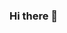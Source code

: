 ### Hi there 👋

<!--
### Hi there, I'm [Romi Julianto](https://www.linkedin.com/in/romijulianto)! 👋

- 🔭 I’m currently working on GIS or WebGIS Developer at PT. Patra Drilling Contractor
- 🌱 I’m currently learning [Javascript] (https://www.dicoding.com/certificates/1OP8LQ86VZQK), [Kotlin] (https://www.dicoding.com/certificates/JMZVG9JDJZN9), Android, [Dart] (https://www.dicoding.com/certificates/GRX5LKDQYP0M), [Flutter] (https://member.jabarcodingcamp.id/sertifikat/generate/26bb4d6a-96f0-4a9b-8bb3-23a1beba5b98), [Machine Learning] (https://www.dicoding.com/certificates/N9ZOE5NNDXG5), and IT Support
- 🌱 I’m passioante in [Back End] (https://www.dicoding.com/certificates/JMZVG2R2NZN9), [Front End] (https://www.dicoding.com/certificates/MRZMKY56NPYQ], and also Mobile
- 👯 I’m looking to collaborate on on  any open source projects related to GIS, JavaScript and Android
- 🤔 I’m looking for help with building a new skill in programming.
- 💬 Ask me about anything related to GIS, JavaScript and Android.
- 📫 How to reach me: Reach out to me directly through my [Instagram](https://www.instagram.com/romijulianto_/) or [Linkedin](https://www.linkedin.com/in/romijulianto)
- 😄 Pronouns: he/him.
- ⚡ Fun fact: try to be Expert Generalist

### This is my little prject i have done
- [Simple Android Apps: Online Course](https://github.com/romijulianto/educationxyz?main_leads=github)
- [Server Open Music API: Back End](https://github.com/romijulianto/openMusic_rj?main_leads=github)
- [Build AI Detected Hands](
- [Build webGIS from scratch](https://romijulianto.github.io?main_leads=github)


### Github Stats

[![Anurag's GitHub stats](https://github-readme-stats.vercel.app/api?username=romijulianto)](https://github.com/anuraghazra/github-readme-stats)

[![Top Langs](https://github-readme-stats.vercel.app/api/top-langs/?username=romijulianto&layout=compact)](https://github.com/anuraghazra/github-readme-stats)
-->
